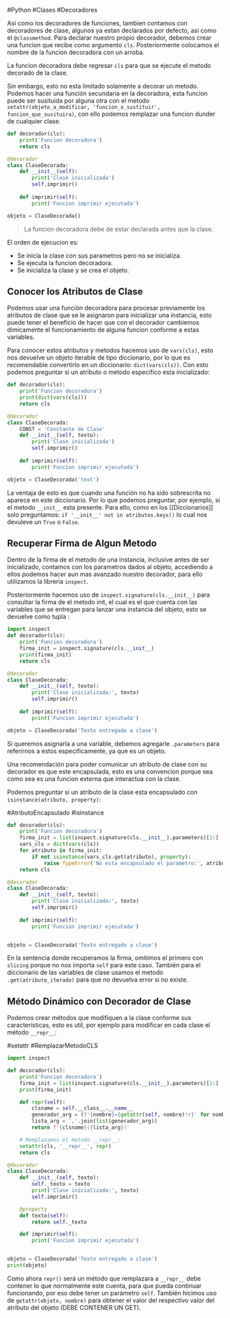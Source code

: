 #Python #Clases #Decoradores 

Asi como los decoradores de funciones, tambien contamos con decoradores de clase, algunos ya estan declarados por defecto, asi como el `@classmethod`. Para declarar nuestro propio decorador, debemos crear una funcion que recibe como argumento `cls`. Posteriormente colocamos el nombre de la funcion decoradora con un arroba. 

La funcion decoradora debe regresar `cls` para que se ejecute el metodo decorado de la clase. 

Sin embargo, esto no esta limitado solamente a decorar un metodo. Podemos hacer una función secundaria en la decoradora, esta funcion puede ser susituida por alguna otra con el metodo `setattr(objeto_a_modificar, 'funcion_a_sustituir', funcion_que_susituira)`, con ello podemos remplazar una funcion dunder de cualquier clase.

```python
def decorador(cls):
	print('Funcion decoradora')
	return cls

@decorador
class ClaseDecorada:
	def __init__(self):
		print('Clase inicializada')
		self.imprimir()
		
	def imprimir(self):
		print('Funcion imprimir ejecutada')

objeto = ClaseDecorada()
```

> La funcion decoradora debe de estar declarada antes que la clase.

El orden de ejecucion es:

- Se inicia la clase con sus parametros pero no se inicializa.
- Se ejecuta la funcion decoradora.
- Se inicializa la clase y se crea el objeto.

## Conocer los Atributos de Clase

Podemos usar una función decoradora para procesar previamente los atributos de clase que se le asignaron para inicializar una instancia, esto puede tener el beneficio de hacer que con el decorador cambiemos dimicamente el funcionamiento de alguna funcion conforme a estas variables.

Para conocer estos atributos y metodos hacemos uso de `vars(cls)`, esto nos devuelve un objeto iterable de tipo diccionario, por lo que es recomendable convertirlo en un diccionario: `dict(vars(cls))`. Con esto podemos preguntar si un atributo  o metodo especifico esta inicializado:

```python
def decorador(cls):
	print('Funcion decoradora')
	print(dict(vars(cls)))
	return cls

@decorador
class ClaseDecorada:
	CONST = 'Constante de Clase'
	def __init__(self, texto):
		print('Clase inicializada')
		self.imprimir()
		
	def imprimir(self):
		print('Funcion imprimir ejecutada')

objeto = ClaseDecorada('text')
```

La ventaja de esto es que cuando una función no ha sido sobrescrita no aparece en este diccionario. Por lo que podemos preguntar, por ejemplo, si el metodo `__init__` esta presente. Para ello, como en los [[Diccionarios]] solo preguntamos: `if '__init__' not in atributos.keys()` lo cual nos devuleve un `True` o `False`.

## Recuperar Firma de Algun Metodo

Dentro de la firma de el metodo de una instancia, inclusive antes de ser inicializado, contamos con los parametros dados al objeto, accediendo a ellos podemos hacer aun mas avanzado nuestro decorador, para ello utilizamos la libreria `inspect`.

Posteriormente hacemos uso de `inspect.signature(cls.__init__)` para consultar la firma de el metodo init, el cual es el que cuenta con las variables que se entregan para lanzar una instancia del objeto, esto se devuelve como tupla :

```python
import inspect
def decorador(cls):
	print('Funcion decoradora')
	firma_init = inspect.signature(cls.__init__)
	print(firma_init)
	return cls

@decorador
class ClaseDecorada:
	def __init__(self, texto):
		print('Clase inicializada:', texto)
		self.imprimir()
		
	def imprimir(self):
		print('Funcion imprimir ejecutada')

objeto = ClaseDecorada('Texto entregado a clase')
```

Si queremos asignarla a una variable, debemos agregarle `.parameters` para referirnos a estos especificamente, ya que es un objeto.

Una recomendación para poder comunicar un atributo de clase con su decorador es que este encapsulada, esto es una convencion porque sea como sea es una funcion externa que interactua con la clase.

Podemos preguntar si un atributo de la clase esta encapsulado con `isinstance(atributo, property)`:

#AtributoEncapsulado #isinstance

```python
def decorador(cls):
	print('Funcion decoradora')
	firma_init = list(inspect.signature(cls.__init__).parameters)[1:]
	vars_cls = dict(vars(cls))
	for atributo in firma_init:
		if not isinstance(vars_cls.get(atributo), property):
			raise TypeError('No esta encapsulado el parametro:', atributo)
	return cls

@decorador
class ClaseDecorada:
	def __init__(self, texto):
		print('Clase inicializada:', texto)
		self.imprimir()
		
	def imprimir(self):
		print('Funcion imprimir ejecutada')


objeto = ClaseDecorada('Texto entregado a clase')
```

En la sentencia donde recuperamos la firma, omitimos el primero con `slicing` porque no nos importa `self` para este caso. También para el diccionario de las variables de clase usamos el metodo `.get(atributo_iterado)` para que no devuelva error si no existe.

## Método Dinámico con Decorador de Clase

Podemos crear métodos que modifiquen a la clase conforme sus características, esto es util, por ejemplo para modificar en cada clase el método `__repr__`:

#setattr #RemplazarMetodoCLS

```python
import inspect

def decorador(cls):
    print('Funcion decoradora')
    firma_init = list(inspect.signature(cls.__init__).parameters)[1:]
    print(firma_init)

    def repr(self):
        clsname = self.__class__.__name__
        generador_arg = (f'{nombre}={getattr(self, nombre)!r}' for nombre in firma_init)
        lista_arg = ','.join(list(generador_arg))
        return f'{clsname}({lista_arg})'

    # Remplazamos el metodo __repr__:
    setattr(cls, '__repr__', repr)
    return cls

@decorador
class ClaseDecorada:
    def __init__(self, texto):
        self._texto = texto
        print('Clase inicializada:', texto)
        self.imprimir()

    @property
    def texto(self):
        return self._texto

    def imprimir(self):
        print('Funcion imprimir ejecutada')


objeto = ClaseDecorada('Texto entregado a clase')
print(objeto)
```

Como ahora `repr()` será un método que remplazara a `__repr__` debe contener lo que normalmente este cuenta, para que pueda continuar funcionando, por eso debe tener un parámetro `self`. También hicimos uso de `getattr(objeto, nombre)` para obtener el valor del respectivo valor del atributo del objeto (DEBE CONTENER UN GET).